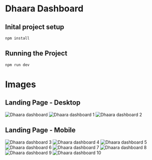 # Dhaara Dashboard


## Inital project setup
```
npm install
```

## Running the Project
```
npm run dev
```


# Images

## Landing Page - Desktop
<img src="./images/image.png" alt="Dhaara dashboard"/>
<img src="./images/image-1.png" alt="Dhaara dashboard 1"/>
<img src="./images/image-2.png" alt="Dhaara dashboard 2"/>

## Landing Page - Mobile
<img src="./images/image-3.png" alt="Dhaara dashboard 3"/>
<img src="./images/image-4.png" alt="Dhaara dashboard 4"/>
<img src="./images/image-5.png" alt="Dhaara dashboard 5"/>
<img src="./images/image-6.png" alt="Dhaara dashboard 6"/>
<img src="./images/image-7.png" alt="Dhaara dashboard 7"/>
<img src="./images/image-8.png" alt="Dhaara dashboard 8"/>
<img src="./images/image-9.png" alt="Dhaara dashboard 9"/>
<img src="./images/image-10.png" alt="Dhaara dashboard 10"/>